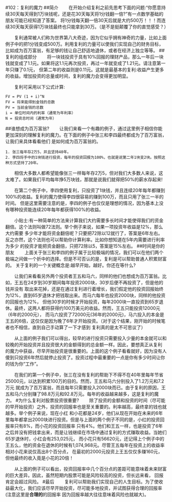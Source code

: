 #102：复利的魔力
##简介
　　在开始介绍复利之前先思考下面的问题:“你愿意持续30天每天得到1万块钱呢，还是花30天每天将1分钱翻一倍?”有一点数学基础的朋友可能已经知道了答案。
将1分钱每天翻一倍30天后就是大约500万！！！而连续30天每天获得1万块钱最终也只能拿到30万。（是不是挺颠覆了你的直觉感受？）

　　复利通常被人们称为世界第八大奇迹，因为它似乎拥有神奇的力量，比如上面例子中的把1分钱变成500万。利用复利的力量可以使我们实现自己的财务目标，
比如成为百万富翁，有足够的钱让自己舒适地退休，或者在经济上独立等等。
##复利的组成部分
　　将一块钱投资于具有10%回报的理财产品，那么一年后一块钱就变成了1.1元。如果将这1.1元再次投资，再过一年就变成了1.21元。请注意第一年只赚了0.1元，
但第二年的收益则是0.11元。这就是最基本的复利:收益产生更多的收益。增加投资的总量或时间，复利的魔力会变得更加明显。

　　复利可采用以下公式计算:
```
FV = PV (1 + i)^N
FV = 将来能得到金钱的总数
PV = 当前金钱的总数
i = 单位时间内的利率（通常为年利率）
N = 投资总时间（通常为年）
```
##谁想成为百万富翁?
　　让我们来看一个有趣的例子，通过这里例子相信你能更加深刻的理解复利的魔力。在下面的例子中张三和李四最终都成为了百万富翁，让我们来具体看看他们
是如何成为百万富翁的。
```
1. 张三每年存2万5，并且坚持40年。
2. 李四将手中的1块钱进行投资，每年的投资回报为100%，也就是说第二年1块变2块。按照这种方式坚持了20年。
```
　　相信大多数人都希望能像张三一样每年存2万5，但对我们大多数人来说，这太难了。如果我们平均每年挣5万块钱，那就是说我们就得把50%的薪水存起来!

　　在第二个例子中，李四使用复利，只投资了1块钱，并且连续20年每年都赚到100%的收益。复利的魔力使得李四很容易的赚到100万，而且只用了张三一半的时间。
但是这里需要注意的是，李四的例子也仅仅是理想的情况，因为基本上没有哪种投资能连续20年每年都获得100%的收益。

　　小贴士:有一种简单的方法来计算我们大约需要多长时间才能使得我们的资金翻倍。这个法则叫做72法则。举个例子来说，如果一项投资年收益是12%，那么大约需要
多少年才能将资金翻倍呢？只要把72除以12就行了，答案是6年左右。反之亦然，这个法则也可以帮助你计算利率。比如你想知道在5年内需要进行利率为多少
的投资才能把资金翻倍，只把72除以5，答案是15%左右。
##时间是你的朋友
　　上面关于张三和李四的例子属于比较极端的情况，我们可以在他们两个极端之间做一个折中的选择。但是不可否认的是，复利是可以帮助普通人积累财富的。
关于复利的一个关键概念是:越早开始，越好。你还在等什么?

　　让我们来看看另外两个投资者王五和马六，同样的他们也想成为百万富翁。比如，王五在24岁到30岁期间每年投资2000块，30岁后便不再投资了，但是他的钱并没有
取出来花掉，还是在通过复利进行着增长，我们假定他的投资回报始终为12%，直到65岁退休才把钱取出来。而马六每年也投资2000块，同样的他投资的回报也为12%，
但他30岁的时候才开始投资，每年2000块一直投资到65岁退休。最终，这两人都将获得约100万美元的收益。然而，王五只能投资12000元（6年的2000元），
而马六投资了72000元(36年的2000元)，马六投入的本金是王五的6倍，这仅仅是因为晚了6年才开始投资。（对于这个结果，刚开始的时候笔者也不相信，直到自己手动算了一下才感到
复利真的是太不可思议了）

　　从上面的例子我们可以得出，较早的进行投资只需要投入少量的本金就可以和较晚的开始投资并且投资很大的金额得到的总金额一样。因此，要想真正从复利
的魔力中获益，尽早开始投资是很重要的。上面的这个例子看看就好，因为没有人傻到只投资6年然后就停止投资了。投资过程中最重要的一点是你有多少时间让你的钱为你“工作”。

　　在我们的第一个例子中，张三在没有复利的帮助下不得不在40年里每年节省25000元，以达到积累100万的目的。然而，王五和马六分别投入了1.2万元和7.2万元
就成为了百万富翁，而且每年只需要投入2000块而已。由于复利的原因，王五和马六分别赚了98.8万元和92.8万元。每年的收益越来越多，这是复利的魔力。
#为什么复利对股票投资很重要?
　　除了投资的金额和投资的时间（尽可能的早开始投资）之外，投资的回报率也是至关重要的。利率越高，最终拿的钱也就越多。举个例子来说，现在小红
和小花都是24岁，他们从现在开始在未来的6年里每年都拿出2000块进行投资。但是与上面的两个例子不同的是，小红的投资回报率只有8%，而小花的投资回报率
只有4%。他们和王五一样，也是投资了6年之后并没有把钱拿出来，而是让钱继续在市场中通过复利的方式赚取收益。当她们65岁退休时，小红会有253,025元，
而小花只有56620元，还记得上个例子中的王五么，他的资金在退休的时候有1,074,968元。尽管王五每年在投资上的收益率相对小花来说仅高出8个百分点，
在最初的2000元投资上王五仅仅多赚160元，但他最终的收入竟是小花的20倍！

　　从上面的例子可以看出，投资回报率中几个百分点的差距可能意味着未来财富的巨大差异。因此，虽然短期内股票可能是风险较高的投资，但长远来看，
回报肯定会超过风险。
#最后
　　复利可以帮助我们实现自己的人生目标。为了使收益最大化，我们应该尽早开始投资，尽可能多地投资，并试图获得合理的回报率(注意这里是**合理的**的回报率
因为回报率越大往往意味着风险也就越大)。